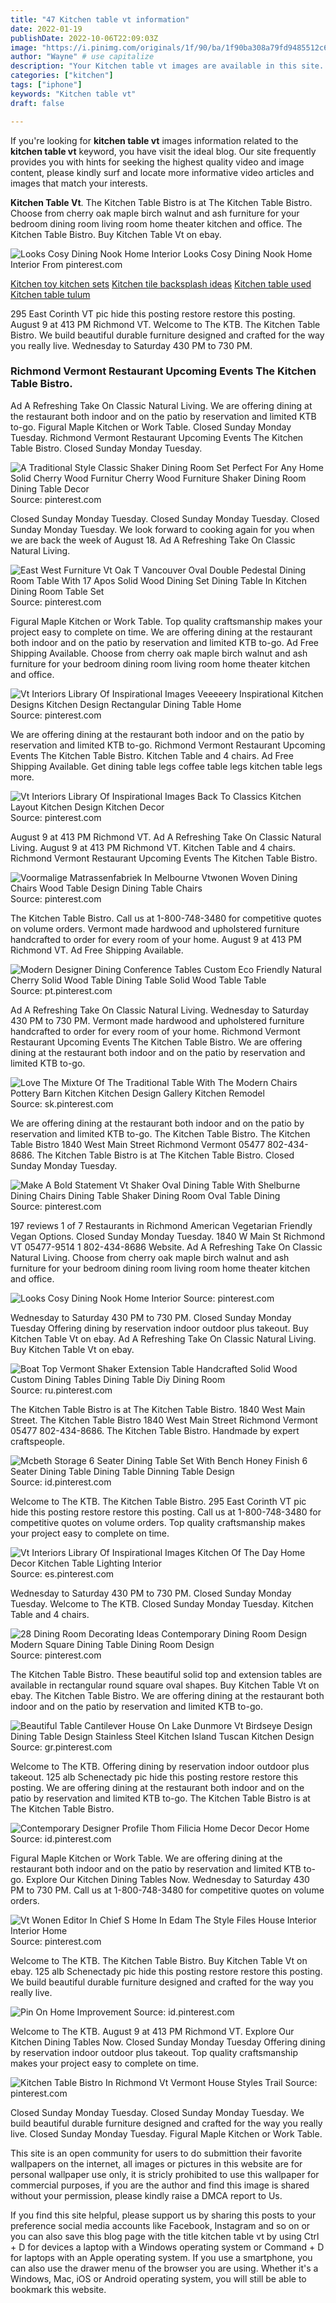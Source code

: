```yaml
---
title: "47 Kitchen table vt information"
date: 2022-01-19
publishDate: 2022-10-06T22:09:03Z
image: "https://i.pinimg.com/originals/1f/90/ba/1f90ba308a79fd9485512c636969fa78.jpg"
author: "Wayne" # use capitalize
description: "Your Kitchen table vt images are available in this site. Kitchen table vt are a topic that is being searched for and liked by netizens now. You can Download the Kitchen table vt files here. Find and Download all royalty-free vectors."
categories: ["kitchen"]
tags: ["iphone"]
keywords: "Kitchen table vt"
draft: false

---
```


If you're looking for **kitchen table vt** images information related to the **kitchen table vt** keyword, you have visit the ideal  blog.  Our site frequently  provides you with  hints  for seeking  the highest  quality video and image  content, please kindly surf and locate more informative video articles and images  that match your interests.

**Kitchen Table Vt**. The Kitchen Table Bistro is at The Kitchen Table Bistro. Choose from cherry oak maple birch walnut and ash furniture for your bedroom dining room living room home theater kitchen and office. The Kitchen Table Bistro. Buy Kitchen Table Vt on ebay.

![Looks Cosy Dining Nook Home Interior](https://i.pinimg.com/originals/99/20/bf/9920bfe753d96219f7b3b9c2c3681f2a.jpg "Looks Cosy Dining Nook Home Interior")
Looks Cosy Dining Nook Home Interior From pinterest.com

[Kitchen toy kitchen sets](/kitchen-toy-kitchen-sets/)
[Kitchen tile backsplash ideas](/kitchen-tile-backsplash-ideas/)
[Kitchen table used](/kitchen-table-used/)
[Kitchen table tulum](/kitchen-table-tulum/)

295 East Corinth VT pic hide this posting restore restore this posting. August 9 at 413 PM Richmond VT. Welcome to The KTB. The Kitchen Table Bistro. We build beautiful durable furniture designed and crafted for the way you really live. Wednesday to Saturday 430 PM to 730 PM.

### Richmond Vermont Restaurant Upcoming Events The Kitchen Table Bistro.

Ad A Refreshing Take On Classic Natural Living. We are offering dining at the restaurant both indoor and on the patio by reservation and limited KTB to-go. Figural Maple Kitchen or Work Table. Closed Sunday Monday Tuesday. Richmond Vermont Restaurant Upcoming Events The Kitchen Table Bistro. Closed Sunday Monday Tuesday.


![A Traditional Style Classic Shaker Dining Room Set Perfect For Any Home Solid Cherry Wood Furnitur Cherry Wood Furniture Shaker Dining Room Dining Table Decor](https://i.pinimg.com/originals/15/e2/cf/15e2cf66834926c415144dd09ad50d34.jpg "A Traditional Style Classic Shaker Dining Room Set Perfect For Any Home Solid Cherry Wood Furnitur Cherry Wood Furniture Shaker Dining Room Dining Table Decor")
Source: pinterest.com

Closed Sunday Monday Tuesday. Closed Sunday Monday Tuesday. Closed Sunday Monday Tuesday. We look forward to cooking again for you when we are back the week of August 18. Ad A Refreshing Take On Classic Natural Living.

![East West Furniture Vt Oak T Vancouver Oval Double Pedestal Dining Room Table With 17 Apos Solid Wood Dining Set Dining Table In Kitchen Dining Room Table Set](https://i.pinimg.com/736x/06/be/64/06be644ab7b7d48e81c622e147dc8630.jpg "East West Furniture Vt Oak T Vancouver Oval Double Pedestal Dining Room Table With 17 Apos Solid Wood Dining Set Dining Table In Kitchen Dining Room Table Set")
Source: pinterest.com

Figural Maple Kitchen or Work Table. Top quality craftsmanship makes your project easy to complete on time. We are offering dining at the restaurant both indoor and on the patio by reservation and limited KTB to-go. Ad Free Shipping Available. Choose from cherry oak maple birch walnut and ash furniture for your bedroom dining room living room home theater kitchen and office.

![Vt Interiors Library Of Inspirational Images Veeeeery Inspirational Kitchen Designs Kitchen Design Rectangular Dining Table Home](https://i.pinimg.com/originals/65/45/73/65457374890d74b3dfc6113b37fffbfc.png "Vt Interiors Library Of Inspirational Images Veeeeery Inspirational Kitchen Designs Kitchen Design Rectangular Dining Table Home")
Source: pinterest.com

We are offering dining at the restaurant both indoor and on the patio by reservation and limited KTB to-go. Richmond Vermont Restaurant Upcoming Events The Kitchen Table Bistro. Kitchen Table and 4 chairs. Ad Free Shipping Available. Get dining table legs coffee table legs kitchen table legs more.

![Vt Interiors Library Of Inspirational Images Back To Classics Kitchen Layout Kitchen Design Kitchen Decor](https://i.pinimg.com/originals/2e/13/0e/2e130e090e9d8c865f34eac9957570f3.png "Vt Interiors Library Of Inspirational Images Back To Classics Kitchen Layout Kitchen Design Kitchen Decor")
Source: pinterest.com

August 9 at 413 PM Richmond VT. Ad A Refreshing Take On Classic Natural Living. August 9 at 413 PM Richmond VT. Kitchen Table and 4 chairs. Richmond Vermont Restaurant Upcoming Events The Kitchen Table Bistro.

![Voormalige Matrassenfabriek In Melbourne Vtwonen Woven Dining Chairs Wood Table Design Dining Table Chairs](https://i.pinimg.com/736x/33/cd/56/33cd56c9ab154261395ac30bac925f7f--rustic-dining-tables-kitchen-tables.jpg "Voormalige Matrassenfabriek In Melbourne Vtwonen Woven Dining Chairs Wood Table Design Dining Table Chairs")
Source: pinterest.com

The Kitchen Table Bistro. Call us at 1-800-748-3480 for competitive quotes on volume orders. Vermont made hardwood and upholstered furniture handcrafted to order for every room of your home. August 9 at 413 PM Richmond VT. Ad Free Shipping Available.

![Modern Designer Dining Conference Tables Custom Eco Friendly Natural Cherry Solid Wood Table Dining Table Solid Wood Table Table](https://i.pinimg.com/originals/fb/f3/ef/fbf3efcabd27c1365ecfb60241ec884b.jpg "Modern Designer Dining Conference Tables Custom Eco Friendly Natural Cherry Solid Wood Table Dining Table Solid Wood Table Table")
Source: pt.pinterest.com

Ad A Refreshing Take On Classic Natural Living. Wednesday to Saturday 430 PM to 730 PM. Vermont made hardwood and upholstered furniture handcrafted to order for every room of your home. Richmond Vermont Restaurant Upcoming Events The Kitchen Table Bistro. We are offering dining at the restaurant both indoor and on the patio by reservation and limited KTB to-go.

![Love The Mixture Of The Traditional Table With The Modern Chairs Pottery Barn Kitchen Kitchen Design Gallery Kitchen Remodel](https://i.pinimg.com/originals/dd/4c/82/dd4c82fc2bc389d38d0e71abedf65ab2.jpg "Love The Mixture Of The Traditional Table With The Modern Chairs Pottery Barn Kitchen Kitchen Design Gallery Kitchen Remodel")
Source: sk.pinterest.com

We are offering dining at the restaurant both indoor and on the patio by reservation and limited KTB to-go. The Kitchen Table Bistro. The Kitchen Table Bistro 1840 West Main Street Richmond Vermont 05477 802-434-8686. The Kitchen Table Bistro is at The Kitchen Table Bistro. Closed Sunday Monday Tuesday.

![Make A Bold Statement Vt Shaker Oval Dining Table With Shelburne Dining Chairs Dining Table Shaker Dining Room Oval Table Dining](https://i.pinimg.com/736x/c1/c8/bb/c1c8bb05cf7869a41b412e179c80d214.jpg "Make A Bold Statement Vt Shaker Oval Dining Table With Shelburne Dining Chairs Dining Table Shaker Dining Room Oval Table Dining")
Source: pinterest.com

197 reviews 1 of 7 Restaurants in Richmond American Vegetarian Friendly Vegan Options. Closed Sunday Monday Tuesday. 1840 W Main St Richmond VT 05477-9514 1 802-434-8686 Website. Ad A Refreshing Take On Classic Natural Living. Choose from cherry oak maple birch walnut and ash furniture for your bedroom dining room living room home theater kitchen and office.

![Looks Cosy Dining Nook Home Interior](https://i.pinimg.com/originals/99/20/bf/9920bfe753d96219f7b3b9c2c3681f2a.jpg "Looks Cosy Dining Nook Home Interior")
Source: pinterest.com

Wednesday to Saturday 430 PM to 730 PM. Closed Sunday Monday Tuesday Offering dining by reservation indoor outdoor plus takeout. Buy Kitchen Table Vt on ebay. Ad A Refreshing Take On Classic Natural Living. Buy Kitchen Table Vt on ebay.

![Boat Top Vermont Shaker Extension Table Handcrafted Solid Wood Custom Dining Tables Dining Table Diy Dining Room](https://i.pinimg.com/originals/68/f2/b5/68f2b50f3a5856ff071b5d4cb485e502.jpg "Boat Top Vermont Shaker Extension Table Handcrafted Solid Wood Custom Dining Tables Dining Table Diy Dining Room")
Source: ru.pinterest.com

The Kitchen Table Bistro is at The Kitchen Table Bistro. 1840 West Main Street. The Kitchen Table Bistro 1840 West Main Street Richmond Vermont 05477 802-434-8686. The Kitchen Table Bistro. Handmade by expert craftspeople.

![Mcbeth Storage 6 Seater Dining Table Set With Bench Honey Finish 6 Seater Dining Table Dining Table Dinning Table Design](https://i.pinimg.com/originals/6e/a5/b1/6ea5b1229f698b922ea2eb4820f5f589.jpg "Mcbeth Storage 6 Seater Dining Table Set With Bench Honey Finish 6 Seater Dining Table Dining Table Dinning Table Design")
Source: id.pinterest.com

Welcome to The KTB. The Kitchen Table Bistro. 295 East Corinth VT pic hide this posting restore restore this posting. Call us at 1-800-748-3480 for competitive quotes on volume orders. Top quality craftsmanship makes your project easy to complete on time.

![Vt Interiors Library Of Inspirational Images Kitchen Of The Day Home Decor Kitchen Table Lighting Interior](https://i.pinimg.com/originals/86/d8/60/86d8605af1361e899daceb06e6b0ed0f.jpg "Vt Interiors Library Of Inspirational Images Kitchen Of The Day Home Decor Kitchen Table Lighting Interior")
Source: es.pinterest.com

Wednesday to Saturday 430 PM to 730 PM. Closed Sunday Monday Tuesday. Welcome to The KTB. Closed Sunday Monday Tuesday. Kitchen Table and 4 chairs.

![28 Dining Room Decorating Ideas Contemporary Dining Room Design Modern Square Dining Table Dining Room Design](https://i.pinimg.com/736x/51/76/fd/5176fd029a9ea33baf57bf3e09c8565d.jpg "28 Dining Room Decorating Ideas Contemporary Dining Room Design Modern Square Dining Table Dining Room Design")
Source: pinterest.com

The Kitchen Table Bistro. These beautiful solid top and extension tables are available in rectangular round square oval shapes. Buy Kitchen Table Vt on ebay. The Kitchen Table Bistro. We are offering dining at the restaurant both indoor and on the patio by reservation and limited KTB to-go.

![Beautiful Table Cantilever House On Lake Dunmore Vt Birdseye Design Dining Table Design Stainless Steel Kitchen Island Tuscan Kitchen Design](https://i.pinimg.com/originals/28/25/ef/2825ef6e87b29b37064d85c9ca05ab5a.jpg "Beautiful Table Cantilever House On Lake Dunmore Vt Birdseye Design Dining Table Design Stainless Steel Kitchen Island Tuscan Kitchen Design")
Source: gr.pinterest.com

Welcome to The KTB. Offering dining by reservation indoor outdoor plus takeout. 125 alb Schenectady pic hide this posting restore restore this posting. We are offering dining at the restaurant both indoor and on the patio by reservation and limited KTB to-go. The Kitchen Table Bistro is at The Kitchen Table Bistro.

![Contemporary Designer Profile Thom Filicia Home Decor Decor Home](https://i.pinimg.com/474x/71/d8/29/71d829f32a535a02d383b802478b071d--round-dining-tables-fine-dining.jpg "Contemporary Designer Profile Thom Filicia Home Decor Decor Home")
Source: id.pinterest.com

Figural Maple Kitchen or Work Table. We are offering dining at the restaurant both indoor and on the patio by reservation and limited KTB to-go. Explore Our Kitchen Dining Tables Now. Wednesday to Saturday 430 PM to 730 PM. Call us at 1-800-748-3480 for competitive quotes on volume orders.

![Vt Wonen Editor In Chief S Home In Edam The Style Files House Interior Interior Home](https://i.pinimg.com/originals/9b/5c/fe/9b5cfeafb4e69e8e5d0af40289165d14.jpg "Vt Wonen Editor In Chief S Home In Edam The Style Files House Interior Interior Home")
Source: pinterest.com

Welcome to The KTB. The Kitchen Table Bistro. Buy Kitchen Table Vt on ebay. 125 alb Schenectady pic hide this posting restore restore this posting. We build beautiful durable furniture designed and crafted for the way you really live.

![Pin On Home Improvement](https://i.pinimg.com/originals/20/c6/dc/20c6dcd224c1da6a4edd14f057f374c1.jpg "Pin On Home Improvement")
Source: id.pinterest.com

Welcome to The KTB. August 9 at 413 PM Richmond VT. Explore Our Kitchen Dining Tables Now. Closed Sunday Monday Tuesday Offering dining by reservation indoor outdoor plus takeout. Top quality craftsmanship makes your project easy to complete on time.

![Kitchen Table Bistro In Richmond Vt Vermont House Styles Trail](https://i.pinimg.com/originals/1f/90/ba/1f90ba308a79fd9485512c636969fa78.jpg "Kitchen Table Bistro In Richmond Vt Vermont House Styles Trail")
Source: pinterest.com

Closed Sunday Monday Tuesday. Closed Sunday Monday Tuesday. We build beautiful durable furniture designed and crafted for the way you really live. Closed Sunday Monday Tuesday. Figural Maple Kitchen or Work Table.

This site is an open community for users to do submittion their favorite wallpapers on the internet, all images or pictures in this website are for personal wallpaper use only, it is stricly prohibited to use this wallpaper for commercial purposes, if you are the author and find this image is shared without your permission, please kindly raise a DMCA report to Us.

If you find this site helpful, please support us by sharing this posts to your preference social media accounts like Facebook, Instagram and so on or you can also save this blog page with the title kitchen table vt by using Ctrl + D for devices a laptop with a Windows operating system or Command + D for laptops with an Apple operating system. If you use a smartphone, you can also use the drawer menu of the browser you are using. Whether it's a Windows, Mac, iOS or Android operating system, you will still be able to bookmark this website.

